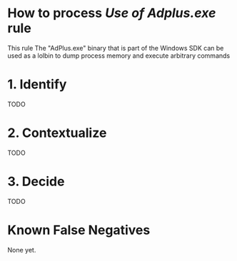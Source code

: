 # How to process *Use of Adplus.exe* rule
This rule The "AdPlus.exe" binary that is part of the Windows SDK can be used as a lolbin to dump process memory and execute arbitrary commands

# 1. Identify
TODO

# 2. Contextualize
TODO

# 3. Decide
TODO

# Known False Negatives
None yet.
